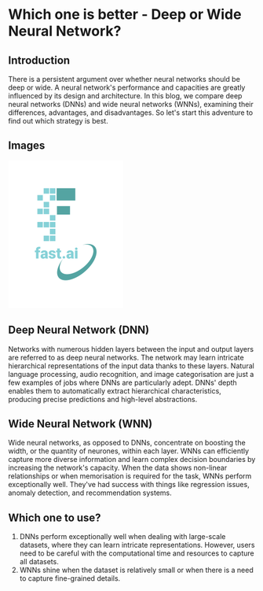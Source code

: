 # Which one is better - Deep or Wide Neural Network?

## Introduction
There is a persistent argument over whether neural networks should be deep or wide. A neural network's performance and capacities are greatly influenced by its design and architecture. In this blog, we compare deep neural networks (DNNs) and wide neural networks (WNNs), examining their differences, advantages, and disadvantages. So let's start this adventure to find out which strategy is best.

## Images
![](/images/logo.png "fast.ai's logo")

## **Deep Neural Network (DNN)**
Networks with numerous hidden layers between the input and output layers are referred to as deep neural networks. The network may learn intricate hierarchical representations of the input data thanks to these layers. Natural language processing, audio recognition, and image categorisation are just a few examples of jobs where DNNs are particularly adept. DNNs' depth enables them to automatically extract hierarchical characteristics, producing precise predictions and high-level abstractions.

## Wide Neural Network (WNN)
Wide neural networks, as opposed to DNNs, concentrate on boosting the width, or the quantity of neurones, within each layer. WNNs can efficiently capture more diverse information and learn complex decision boundaries by increasing the network's capacity. When the data shows non-linear relationships or when memorisation is required for the task, WNNs perform exceptionally well. They've had success with things like regression issues, anomaly detection, and recommendation systems.

## Which one to use?
1. DNNs perform exceptionally well when dealing with large-scale datasets, where they can learn intricate representations. However, users need to be careful with the computational time and resources to capture all datasets. 
2. WNNs shine when the dataset is relatively small or when there is a need to capture fine-grained details.
